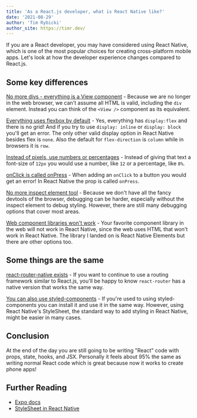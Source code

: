 ```yaml
---
title: 'As a React.js developer, what is React Native like?'
date: '2021-08-29'
author: 'Tim Rybicki'
author_site: https://timr.dev/
---
```


If you are a React developer, you may have considered using React Native, which is one of the most popular choices for creating cross-platform mobile apps. Let's look at how the developer experience changes compared to React.js.

## Some key differences

<u>No more divs - everything is a View component</u> - Because we are no longer in the web browser, we can't assume all HTML is valid, including the `div` element. Instead you can think of the `<View />` component as its equivalent.

<u>Everything uses flexbox by default</u> - Yes, everything has `display:flex` and there is no grid! And if you try to use `display: inline` or `display: block` you'll get an error. The only other valid display option in React Native besides flex is `none`. Also the default for `flex-direction` is `column` while in browsers it is `row`.

<u>Instead of pixels, use numbers or percentages</u> - Instead of giving that text a font-size of `12px` you would use a number, like `12` or a percentage, like `8%`.

<u>onClick is called onPress</u> - When adding an `onClick` to a button you would get an error! In React Native the prop is called `onPress`.

<u>No more inspect element tool</u> - Because we don't have all the fancy devtools of the browser, debugging can be harder, especially without the inspect element to debug styling. However, there are still many debugging options that cover most areas.

<u>Web component libraries won't work</u> - Your favorite component library in the web will not work in React Native, since the web uses HTML that won't work in React Native. The library I landed on is React Native Elements but there are other options too.

## Some things are the same

<u>react-router-native exists</u> - If you want to continue to use a routing framework similar to React.js, you'll be happy to know `react-router` has a native version that works the same way.

<u>You can also use styled-components</u> - If you're used to using styled-components you can install it and use it in the same way. However, using React Native's StyleSheet, the standard way to add styling in React Native, might be easier in many cases.

## Conclusion

At the end of the day you are still going to be writing "React" code with props, state, hooks, and JSX. Personally it feels about 95% the same as writing normal React code which is great because now it works to create phone apps!

## Further Reading

- [Expo docs](https://docs.expo.dev/)
- [StyleSheet in React Native](https://reactnative.dev/docs/stylesheet)
